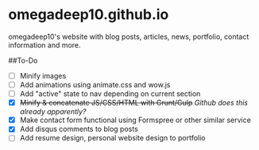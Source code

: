 # omegadeep10.github.io
omegadeep10's website with blog posts, articles, news, portfolio, contact information and more.

##To-Do

- [ ] Minify images
- [ ] Add animations using animate.css and wow.js
- [ ] Add "active" state to nav depending on current section
- [x] ~~Minify & concatenate JS/CSS/HTML with Grunt/Gulp~~ *Github does this already apparently?*
- [x] Make contact form functional using Formspree or other similar service
- [x] Add disqus comments to blog posts
- [ ] Add resume design, personal website design to portfolio
